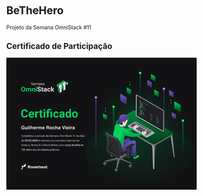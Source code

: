 # BeTheHero
Projeto da Semana OmniStack #11

## Certificado de Participação
<img src="certificadoSemanaOmnistack11.png"/>
